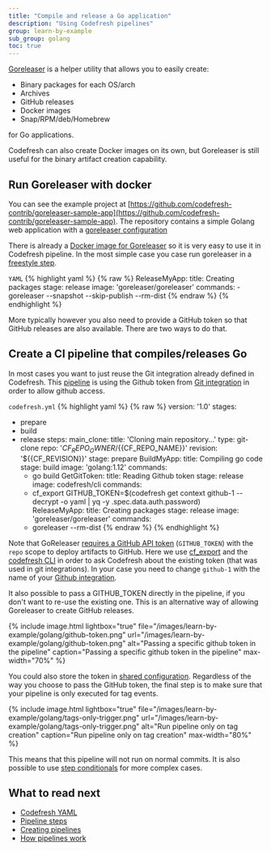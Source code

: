 ```yaml
---
title: "Compile and release a Go application"
description: "Using Codefresh pipelines"
group: learn-by-example
sub_group: golang
toc: true
---
```


[Goreleaser](https://github.com/goreleaser/goreleaser) is a helper utility that allows you to easily create:

* Binary packages for each OS/arch
* Archives
* GitHub releases
* Docker images
* Snap/RPM/deb/Homebrew

for Go applications.

Codefresh can also create Docker images on its own, but Goreleaser is still useful for the binary artifact creation capability.


## Run Goreleaser with docker

You can see the example project at [https://github.com/codefresh-contrib/goreleaser-sample-app](https://github.com/codefresh-contrib/goreleaser-sample-app). The repository contains a simple Golang web application with a [goreleaser configuration](https://github.com/codefresh-contrib/goreleaser-sample-app/blob/master/.goreleaser.yml)


There is already a [Docker image for Goreleaser](https://hub.docker.com/r/goreleaser/goreleaser/) so it is very easy to use it in Codefresh pipeline.
In the most simple case you case run goreleaser in a [freestyle step]({{site.baseurl}}/docs/codefresh-yaml/steps/freestyle/).

 `YAML`
{% highlight yaml %}
{% raw %}
  ReleaseMyApp:
    title: Creating packages
    stage: release
    image: 'goreleaser/goreleaser'
    commands:
      - goreleaser --snapshot --skip-publish --rm-dist
{% endraw %}
{% endhighlight %}

More typically however you also need to provide a GitHub token so that GitHub releases are also available. There are two ways to do that.


## Create a CI pipeline that compiles/releases Go

In most cases you want to just reuse the Git integration already defined in Codefresh.
This [pipeline](https://github.com/codefresh-contrib/goreleaser-sample-app/blob/master/codefresh.yml) is using the Github token from [Git integration]({{site.baseurl}}/docs/integrations/git-providers/) in order to allow github access.

 `codefresh.yml`
{% highlight yaml %}
{% raw %}
version: '1.0'
stages:
  - prepare
  - build
  - release
steps:
  main_clone:
    title: 'Cloning main repository...'
    type: git-clone
    repo: '${{CF_REPO_OWNER}}/${{CF_REPO_NAME}}'
    revision: '${{CF_REVISION}}'
    stage: prepare
  BuildMyApp:
    title: Compiling go code
    stage: build
    image: 'golang:1.12'
    commands:
      - go build
  GetGitToken:
    title: Reading Github token
    stage: release
    image: codefresh/cli
    commands:
      - cf_export GITHUB_TOKEN=$(codefresh get context github-1 --decrypt -o yaml | yq -y .spec.data.auth.password)     
  ReleaseMyApp:
    title: Creating packages
    stage: release
    image: 'goreleaser/goreleaser'
    commands:
      - goreleaser --rm-dist 
{% endraw %}
{% endhighlight %}

Note that GoReleaser [requires a GitHub API token](https://goreleaser.com/environment/) (`GITHUB_TOKEN`) with the `repo` scope to deploy artifacts to GitHub.
Here we use [cf_export]({{site.baseurl}}/docs/codefresh-yaml/variables/#exporting-environment-variables-from-a-freestyle-step) and the [codefresh CLI](https://codefresh-io.github.io/cli/) in order to ask Codefresh about the existing token (that was used in git integrations). In your case you need to change `github-1` with the name of your [Github integration]({{site.baseurl}}/docs/integrations/git-providers/).

It also possible to pass a GITHUB_TOKEN directly in the pipeline, if you don't want to re-use the existing one. This is an alternative way of allowing Goreleaser to create GitHub releases.

{% include image.html 
lightbox="true" 
file="/images/learn-by-example/golang/github-token.png" 
url="/images/learn-by-example/golang/github-token.png" 
alt="Passing a specific github token in the pipeline" 
caption="Passing a specific github token in the pipeline" 
max-width="70%" 
%}

You could also store the token in [shared configuration]({{site.baseurl}}/docs/configure-ci-cd-pipeline/shared-configuration/).
Regardless of the way you choose to pass the GitHub token, the final step is to make sure that your pipeline is only executed for tag events.


{% include image.html 
lightbox="true" 
file="/images/learn-by-example/golang/tags-only-trigger.png" 
url="/images/learn-by-example/golang/tags-only-trigger.png" 
alt="Run pipeline only on tag creation" 
caption="Run pipeline only on tag creation" 
max-width="80%" 
%}

This means that this pipeline will not run on normal commits. It is also possible to use [step conditionals]({{site.baseurl}}/docs/codefresh-yaml/conditional-execution-of-steps/) for more complex cases.

## What to read next

* [Codefresh YAML]({{site.baseurl}}/docs/codefresh-yaml/what-is-the-codefresh-yaml/)
* [Pipeline steps]({{site.baseurl}}/docs/codefresh-yaml/steps/)
* [Creating pipelines]({{site.baseurl}}/docs/configure-ci-cd-pipeline/pipelines/)
* [How pipelines work]({{site.baseurl}}/docs/configure-ci-cd-pipeline/introduction-to-codefresh-pipelines/)

